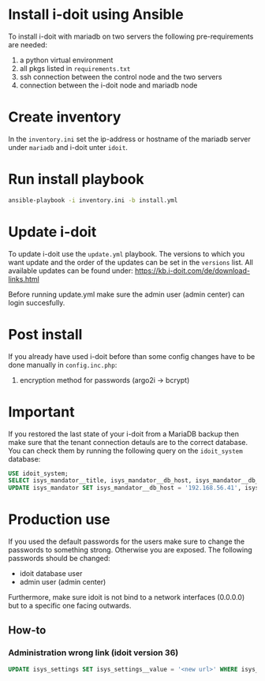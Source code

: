 # Install i-doit using Ansible

To install i-doit with mariadb on two servers the following pre-requirements are
needed:
1. a python virtual environment
2. all pkgs listed in `requirements.txt`
3. ssh connection between the control node and the two servers
4. connection between the i-doit node and mariadb node

# Create inventory

In the `inventory.ini` set the ip-address or hostname of the mariadb server
under `mariadb` and i-doit unter `idoit`. 

# Run install playbook

```bash
ansible-playbook -i inventory.ini -b install.yml
```

# Update i-doit

To update i-doit use the `update.yml` playbook. The versions to which you want
update and the order of the updates can be set in the `versions` list. All
available updates can be found under: https://kb.i-doit.com/de/download-links.html

Before running update.yml make sure the admin user (admin center) can login
succesfully.

# Post install

If you already have used i-doit before than some config changes have to be done
manually in `config.inc.php`:
1. encryption method for passwords (argo2i -> bcrypt)

# Important

If you restored the last state of your i-doit from a MariaDB backup then make
sure that the tenant connection detauls are to the correct database. You can
check them by running the following query on the `idoit_system` database:

```sql
USE idoit_system;
SELECT isys_mandator__title, isys_mandator__db_host, isys_mandator__db_port, isys_mandator__db_name, isys_mandator__db_user, isys_mandator__db_pass, isys_mandator__apikey FROM isys_mandator;
UPDATE isys_mandator SET isys_mandator__db_host = '192.168.56.41', isys_mandator__db_pass = '';
```

# Production use

If you used the default passwords for the users make sure to change the
passwords to something strong. Otherwise you are exposed. The following
passwords should be changed:

- idoit database user
- admin user (admin center)

Furthermore, make sure idoit is not bind to a network interfaces (0.0.0.0) but
to a specific one facing outwards.

## How-to

### Administration wrong link (idoit version 36)

```sql
UPDATE isys_settings SET isys_settings__value = '<new url>' WHERE isys_settings__key = 'system.base.uri';
```
